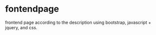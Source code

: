 # fontendpage
frontend page according to the description using bootstrap, javascript + jquery, and css.
